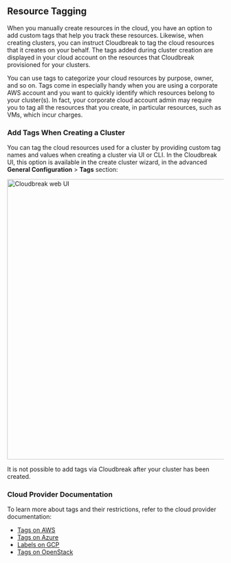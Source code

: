 ## Resource Tagging

When you manually create resources in the cloud, you have an option to add custom tags that help you track these resources. Likewise, when creating clusters, you can instruct Cloudbreak to tag the cloud resources that it creates on your behalf. The tags added during cluster creation are displayed in your cloud account on the resources that Cloudbreak provisioned for your clusters. 

You can use tags to categorize your cloud resources by purpose, owner, and so on. Tags come in especially handy when you are using a corporate AWS account and you want to quickly identify which resources belong to your cluster(s). In fact, your corporate cloud account admin may require you to tag all the resources that you create, in particular resources, such as VMs, which incur charges.


### Add Tags When Creating a Cluster

You can tag the cloud resources used for a cluster by providing custom tag names and values when creating a cluster via UI or CLI. In the Cloudbreak UI, this option is available in the create cluster wizard, in the advanced **General Configuration** > **Tags** section:

<a href="../images/cb-tags.png" target="_blank" title="click to enlarge"><img src="../images/cb-tags.png" width="650" title="Cloudbreak web UI"></a> 

It is not possible to add tags via Cloudbreak after your cluster has been created.  

[comment]: <> (Commenting out the content which does not apply but we may want to add it in the future.)
[comment]: <> (When you clone your cluster, all tags associated with the source cluster will be added to the template of the clone.)  
[comment]: <> (When you save a cluster template, all tags will be saved as part of the template, and they will be listed on the cluster template page.)    


### Cloud Provider Documentation

To learn more about tags and their restrictions, refer to the cloud provider documentation:

* [Tags on AWS](http://docs.aws.amazon.com/AWSEC2/latest/UserGuide/Using_Tags.html)    
* [Tags on Azure](https://docs.microsoft.com/en-us/azure/azure-resource-manager/resource-group-using-tags)  
* [Labels on GCP](https://cloud.google.com/resource-manager/docs/using-labels)  
* [Tags on OpenStack](https://docs.openstack.org/mitaka/networking-guide/ops-resource-tags.html)  


